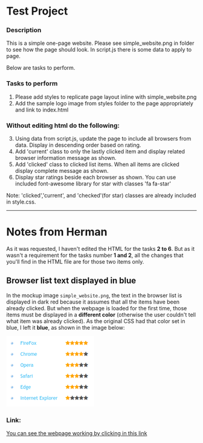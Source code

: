 # Test Project

### Description
This is a simple one-page website. Please see simple_website.png in folder to see how the page should look. In script.js there is some data to apply to page.

Below are tasks to perform.

### Tasks to perform
1. Please add styles to replicate page layout inline with simple_website.png
2. Add the sample logo image from styles folder to the page appropriately and link to index.html

### Without editing html do the following:
3. Using data from script.js, update the page to include all browsers from data. Display in descending order based on rating.
4. Add 'current' class to only the lastly clicked item and display related browser information message as shown.
5. Add 'clicked' class to clicked list items. When all items are clicked display complete message as shown.
6. Display star ratings beside each browser as shown. You can use included font-awesome library for star with classes 'fa fa-star'

Note: 'clicked','current', and 'checked'(for star) classes are already included in style.css.

---

# Notes from Herman

As it was requested, I haven't edited the HTML for the tasks **2 to 6**. But as it wasn't a requirement for the tasks number **1 and 2**, all the changes that you'll find in the HTML file are for those two items only.

## Browser list text displayed in blue

In the mockup image `simple_website.png`, the text in the browser list is displayed in dark red because it assumes that all the items have been already clicked. But when the webpage is loaded for the first time, those items must be displayed in a **different color** (otherwise the user couldn't tell what item was already clicked). As the original CSS had that color set in blue, I left it **blue**, as shown in the image below:

![At the beginning, the text in the browser list shouldn't be displayed in red color](blue_items.png)

### Link:
[You can see the webpage working by clicking in this link](http://coolansplanet.com/public/static/simple_test/index.html)

